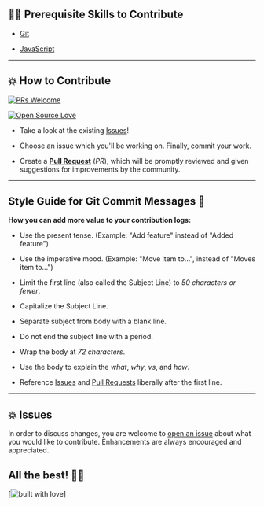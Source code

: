 ## 👨‍💻 Prerequisite Skills to Contribute



  - [Git](https://git-scm.com/)

  - [JavaScript](https://www.javascript.com/)



---



## 💥 How to Contribute



[![PRs Welcome](https://img.shields.io/badge/PRs-welcome-brightgreen.svg?style=flat-square)](https://github.com/prasadsawant7/JavaScript_Programs/pulls)

[![Open Source Love](https://badges.frapsoft.com/os/v1/open-source.png?v=103)](https://github.com/prasadsawant7/)



- Take a look at the existing [Issues](https://github.com/prasadsawant7/JavaScript_Programs/issues)!

- Choose an issue which you'll be working on. Finally, commit your work.

- Create a **[Pull Request](https://github.com/prasadsawant7/JavaScript_Programs/compare)** (_PR_), which will be promptly reviewed and given suggestions for improvements by the community.



---



## Style Guide for Git Commit Messages :memo:



**How you can add more value to your contribution logs:**



- Use the present tense. (Example: "Add feature" instead of "Added feature")

- Use the imperative mood. (Example: "Move item to...", instead of "Moves item to...")

- Limit the first line (also called the Subject Line) to _50 characters or fewer_.

- Capitalize the Subject Line.

- Separate subject from body with a blank line.

- Do not end the subject line with a period.

- Wrap the body at _72 characters_.

- Use the body to explain the _what_, _why_, _vs_, and _how_.

- Reference [Issues](https://github.com/prasadsawant7/JavaScript_Programs/issues) and [Pull Requests](https://github.com/prasadsawant7/JavaScript_Programs/pulls) liberally after the first line.



---



## 💥 Issues



In order to discuss changes, you are welcome to [open an issue](https://github.com/prasadsawant7/JavaScript_Programs/issues/new/choose) about what you would like to contribute. Enhancements are always encouraged and appreciated.



## All the best! 👍🏼



[![built with love](https://forthebadge.com/images/badges/built-with-love.svg)]
